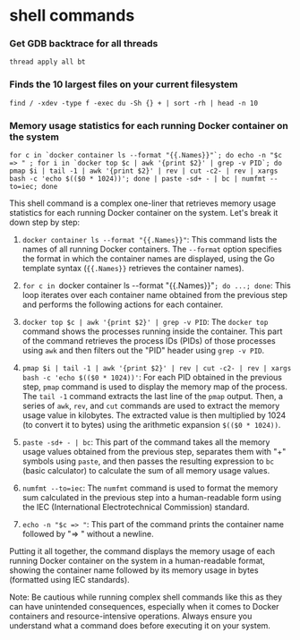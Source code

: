# shell commands

### Get GDB backtrace for all threads

```
thread apply all bt
```

### Finds the 10 largest files on your current filesystem

```
find / -xdev -type f -exec du -Sh {} + | sort -rh | head -n 10
```

### Memory usage statistics for each running Docker container on the system
```
for c in `docker container ls --format "{{.Names}}"`; do echo -n "$c => " ; for i in `docker top $c | awk '{print $2}' | grep -v PID`; do pmap $i | tail -1 | awk '{print $2}' | rev | cut -c2- | rev | xargs bash -c 'echo $(($0 * 1024))'; done | paste -sd+ - | bc | numfmt --to=iec; done
```

This shell command is a complex one-liner that retrieves memory usage statistics for each running Docker container on the system. Let's break it down step by step:

1. `docker container ls --format "{{.Names}}"`: This command lists the names of all running Docker containers. The `--format` option specifies the format in which the container names are displayed, using the Go template syntax (`{{.Names}}` retrieves the container names).

2. `for c in `docker container ls --format "{{.Names}}"`; do ...; done`: This loop iterates over each container name obtained from the previous step and performs the following actions for each container.

3. `docker top $c | awk '{print $2}' | grep -v PID`: The `docker top` command shows the processes running inside the container. This part of the command retrieves the process IDs (PIDs) of those processes using `awk` and then filters out the "PID" header using `grep -v PID`.

4. `pmap $i | tail -1 | awk '{print $2}' | rev | cut -c2- | rev | xargs bash -c 'echo $(($0 * 1024))'`: For each PID obtained in the previous step, `pmap` command is used to display the memory map of the process. The `tail -1` command extracts the last line of the `pmap` output. Then, a series of `awk`, `rev`, and `cut` commands are used to extract the memory usage value in kilobytes. The extracted value is then multiplied by 1024 (to convert it to bytes) using the arithmetic expansion `$(($0 * 1024))`.

5. `paste -sd+ - | bc`: This part of the command takes all the memory usage values obtained from the previous step, separates them with "+" symbols using `paste`, and then passes the resulting expression to `bc` (basic calculator) to calculate the sum of all memory usage values.

6. `numfmt --to=iec`: The `numfmt` command is used to format the memory sum calculated in the previous step into a human-readable form using the IEC (International Electrotechnical Commission) standard.

7. `echo -n "$c => "`: This part of the command prints the container name followed by "=> " without a newline.

Putting it all together, the command displays the memory usage of each running Docker container on the system in a human-readable format, showing the container name followed by its memory usage in bytes (formatted using IEC standards).

Note: Be cautious while running complex shell commands like this as they can have unintended consequences, especially when it comes to Docker containers and resource-intensive operations. Always ensure you understand what a command does before executing it on your system.
